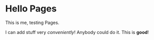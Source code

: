 # Hello Pages

This is me, testing Pages.

I can add stuff very *conveniently*! Anybody could do it. This is **good**!
